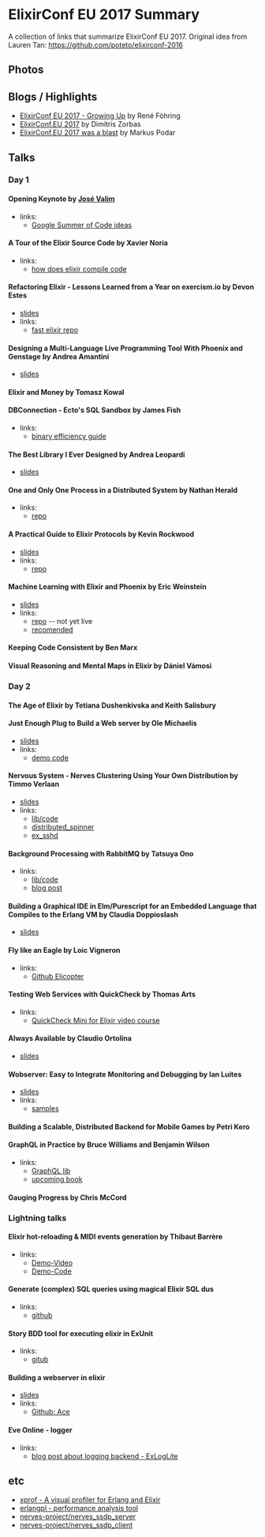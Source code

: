 # ElixirConf EU 2017 Summary

A collection of links that summarize ElixirConf EU 2017. Original idea from Lauren Tan: https://github.com/poteto/elixirconf-2016



## Photos


## Blogs / Highlights

- [ElixirConf EU 2017 - Growing Up](http://trivelop.de/2017/05/07/elixirconf-eu-growing-up/) by René Föhring
- [ElixirConf.EU 2017](https://zorbash.com/post/elixirconfeu-2017/) by Dimitris Zorbas
- [ElixirConf.EU 2017 was a blast](https://medium.com/@LifeAndDev/elixirconf-eu-2017-was-a-blast-22afe7925dd4) by Markus Podar

## Talks

### Day 1

#### Opening Keynote by [José Valim](https://twitter.com/josevalim)

- links:
  - [Google Summer of Code ideas](https://github.com/beamcommunity/beamcommunity.github.com/wiki/Project:-Elixir)

#### A Tour of the Elixir Source Code by Xavier Noria

- links:
  - [how does elixir compile code](https://medium.com/@fxn/how-does-elixir-compile-execute-code-c1b36c9ec8cf)

#### Refactoring Elixir - Lessons Learned from a Year on exercism.io by Devon Estes

- [slides](https://speakerdeck.com/devonestes/refactoring-elixir-lessons-learned-from-a-year-on-exercism-dot-io)
- links:
  - [fast elixir repo](https://github.com/devonestes/fast-elixir)

#### Designing a Multi-Language Live Programming Tool With Phoenix and Genstage by Andrea Amantini

- [slides](http://s3.amazonaws.com/erlang-conferences-production/media/files/000/000/624/original/ElixirConfEU_2017_-_Designing_a_Multi-Language_Live_Programming_Tool_With_Phoenix_and_Genstage_-_Andrea_Amantini.pdf?1493997531)

#### Elixir and Money by Tomasz Kowal

#### DBConnection - Ecto's SQL Sandbox by James Fish

- links:
  - [binary efficiency guide](http://erlang.org/doc/efficiency_guide/users_guide.html)

#### The Best Library I Ever Designed by Andrea Leopardi

- [slides](https://speakerdeck.com/whatyouhide/the-best-library-i-ever-designed)

#### One and Only One Process in a Distributed System by Nathan Herald
- links:
  - [repo](https://github.com/myobie/highlander)

#### A Practical Guide to Elixir Protocols by Kevin Rockwood
- [slides](https://github.com/rockwood/elixir-protocols/blob/master/Elixir%20Protocols.pdf)
- links:
  - [repo](https://github.com/rockwood/elixir-protocols)

#### Machine Learning with Elixir and Phoenix by Eric Weinstein

- [slides](https://speakerdeck.com/ericqweinstein/machine-learning-with-elixir-and-phoenix)
- links:
  - [repo](https://github.com/ericqweinstein/elixirconfeu) -- not yet live
  - [recomended](http://quantsoftware.gatech.edu/)

#### Keeping Code Consistent by Ben Marx

#### Visual Reasoning and Mental Maps in Elixir by Dániel Vámosi

### Day 2

#### The Age of Elixir by Tetiana Dushenkivska and Keith Salisbury

#### Just Enough Plug to Build a Web server by Ole Michaelis

- [slides](https://slidr.io/nesQuick/just-enough-plug-to-build-a-web-server#1)
- links:
  - [demo code](https://github.com/nesQuick/stupify)

#### Nervous System - Nerves Clustering Using Your Own Distribution by Timmo Verlaan

- [slides](https://slidr.io/tverlaan/nervous-system-nerves-clustering-using-your-own-distribution#1)
- links:
  - [lib/code](https://github.com/tverlaan/inet_tcp_dist)
  - [distributed_spinner](https://github.com/tverlaan/distributed_spinner) 
  - [ex_sshd](https://github.com/tverlaan/ex_sshd)

#### Background Processing with RabbitMQ by Tatsuya Ono

- links:
  - [lib/code](https://github.com/shinyscorpion/task_bunny)
  - [blog post](https://medium.com/@ono/introducing-taskbunny-background-jobs-in-elixir-45d090fbba8)

#### Building a Graphical IDE in Elm/Purescript for an Embedded Language that Compiles to the Erlang VM by Claudia Doppioslash

- [slides](http://doppioslash.com/slides/ElixirConf2017.pdf)

#### Fly like an Eagle by Loic Vigneron

- links:
  - [Github Elicopter](https://github.com/elicopter)

#### Testing Web Services with QuickCheck by Thomas Arts

- links:
  - [QuickCheck Mini for Elixir video course](https://vimeo.com/179939473)

#### Always Available by Claudio Ortolina

- [slides](http://s3.amazonaws.com/erlang-conferences-production/media/files/000/000/623/original/ElixirConfEU_2017_-_Always_Available_-_Claudio_Ortolina.pdf?1493997314)

#### Wobserver: Easy to Integrate Monitoring and Debugging by Ian Luites

- [slides](https://github.com/IanLuites/wobserver-elixirconf-2017/blob/master/wobserver-elixirconf-2017.pdf)
- links:
  - [samples](https://github.com/IanLuites/wobserver-elixirconf-2017/tree/master/samples)

#### Building a Scalable, Distributed Backend for Mobile Games by Petri Kero

#### GraphQL in Practice by Bruce Williams and Benjamin Wilson

- links:
  - [GraphQL lib](https://github.com/absinthe-graphql/absinthe)
  - [upcoming book](https://pragprog.com/book/wwgraphql/craft-graphql-apis-in-elixir-with-absinthe)

#### Gauging Progress by Chris McCord

### Lightning talks

#### Elixir hot-reloading & MIDI events generation by Thibaut Barrère‏

- links:
  - [Demo-Video](https://www.youtube.com/watch?v=_VgcUatTilU&feature=youtu.be&t=2m2s)
  - [Demo-Code](https://github.com/thbar/demo-elixir-reloading-music)

#### Generate (complex) SQL queries using magical Elixir SQL dus

- links:
  - [github](https://github.com/bettyblocks/sql_dust)

#### Story BDD tool for executing elixir in ExUnit
- links:
  - [gitub](https://github.com/cabbage-ex/cabbage)

#### Building a webserver in elixir

- [slides](http://crowdhailer.me/talks/2017-03-29/building-a-webserver-in-elixir/slides.html#1)
- links:
  - [Github: Ace](https://github.com/crowdhailer/ace)

#### Eve Online - logger

- links:
  - [blog post about logging backend - ExLogLite](http://blog.aquarhead.me/2016/11/exloglite)

## etc
- [xprof - A visual profiler for Erlang and Elixir](https://github.com/Appliscale/xprof)
- [erlangpl - performance analysis tool](http://www.erlang.pl/)
- [nerves-project/nerves_ssdp_server](https://github.com/nerves-project/nerves_ssdp_server)
- [nerves-project/nerves_ssdp_client](https://github.com/nerves-project/nerves_ssdp_client)
